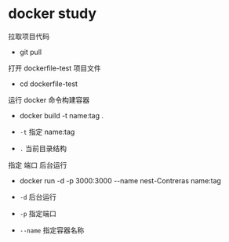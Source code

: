 # docker study

拉取项目代码

- git pull

打开 dockerfile-test 项目文件

- cd dockerfile-test

运行 docker 命令构建容器

- docker build -t name:tag .

- `-t` 指定 name:tag

- `.` 当前目录结构

指定 端口 后台运行

- docker run -d -p 3000:3000 --name nest-Contreras name:tag

- `-d` 后台运行

- `-p` 指定端口

- `--name` 指定容器名称
